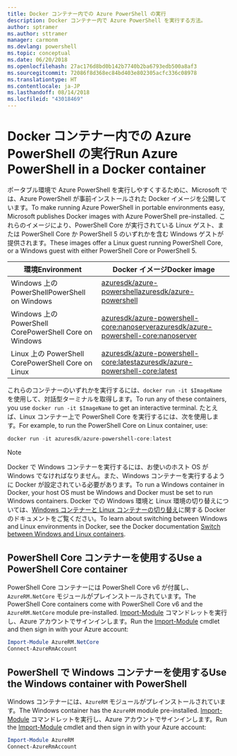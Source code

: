 ```yaml
---
title: Docker コンテナー内での Azure PowerShell の実行
description: Docker コンテナー内で Azure PowerShell を実行する方法。
author: sptramer
ms.author: sttramer
manager: carmonm
ms.devlang: powershell
ms.topic: conceptual
ms.date: 06/20/2018
ms.openlocfilehash: 27ac176d8bd0b142b7740b2ba6793edb500a8af3
ms.sourcegitcommit: 72086f8d368ec84bd403e802305acfc336c08978
ms.translationtype: HT
ms.contentlocale: ja-JP
ms.lasthandoff: 08/14/2018
ms.locfileid: "43018469"
---
```

# <a name="run-azure-powershell-in-a-docker-container"></a><span data-ttu-id="402dc-103">Docker コンテナー内での Azure PowerShell の実行</span><span class="sxs-lookup"><span data-stu-id="402dc-103">Run Azure PowerShell in a Docker container</span></span>

<span data-ttu-id="402dc-104">ポータブル環境で Azure PowerShell を実行しやすくするために、Microsoft では、Azure PowerShell が事前インストールされた Docker イメージを公開しています。</span><span class="sxs-lookup"><span data-stu-id="402dc-104">To make running Azure PowerShell in portable environments easy, Microsoft publishes Docker images with Azure PowerShell pre-installed.</span></span> <span data-ttu-id="402dc-105">これらのイメージにより、PowerShell Core が実行されている Linux ゲスト、または PowerShell Core か PowerShell 5 のいずれかを含む Windows ゲストが提供されます。</span><span class="sxs-lookup"><span data-stu-id="402dc-105">These images offer a Linux guest running PowerShell Core, or a Windows guest with either PowerShell Core or PowerShell 5.</span></span>

| <span data-ttu-id="402dc-106">環境</span><span class="sxs-lookup"><span data-stu-id="402dc-106">Environment</span></span> | <span data-ttu-id="402dc-107">Docker イメージ</span><span class="sxs-lookup"><span data-stu-id="402dc-107">Docker image</span></span> |
|-------------|--------------|
| <span data-ttu-id="402dc-108">Windows 上の PowerShell</span><span class="sxs-lookup"><span data-stu-id="402dc-108">PowerShell on Windows</span></span> | [<span data-ttu-id="402dc-109">azuresdk/azure-powershell</span><span class="sxs-lookup"><span data-stu-id="402dc-109">azuresdk/azure-powershell</span></span>](https://hub.docker.com/r/azuresdk/azure-powershell/) |
| <span data-ttu-id="402dc-110">Windows 上の PowerShell Core</span><span class="sxs-lookup"><span data-stu-id="402dc-110">PowerShell Core on Windows</span></span> | [<span data-ttu-id="402dc-111">azuresdk/azure-powershell-core:nanoserver</span><span class="sxs-lookup"><span data-stu-id="402dc-111">azuresdk/azure-powershell-core:nanoserver</span></span>](https://hub.docker.com/r/azuresdk/azure-powershell-core/) |
| <span data-ttu-id="402dc-112">Linux 上の PowerShell Core</span><span class="sxs-lookup"><span data-stu-id="402dc-112">PowerShell Core on Linux</span></span> | [<span data-ttu-id="402dc-113">azuresdk/azure-powershell-core:latest</span><span class="sxs-lookup"><span data-stu-id="402dc-113">azuresdk/azure-powershell-core:latest</span></span>](https://hub.docker.com/r/azuresdk/azure-powershell-core/) |

<span data-ttu-id="402dc-114">これらのコンテナーのいずれかを実行するには、`docker run -it $ImageName` を使用して、対話型ターミナルを取得します。</span><span class="sxs-lookup"><span data-stu-id="402dc-114">To run any of these containers, you use `docker run -it $ImageName` to get an interactive terminal.</span></span> <span data-ttu-id="402dc-115">たとえば、Linux コンテナー上で PowerShell Core を実行するには、次を使用します。</span><span class="sxs-lookup"><span data-stu-id="402dc-115">For example, to run the PowerShell Core on Linux container, use:</span></span>

```powershell
docker run -it azuresdk/azure-powershell-core:latest
```

> [!NOTE]
> <span data-ttu-id="402dc-116">Docker で Windows コンテナーを実行するには、お使いのホスト OS が Windows でなければなりません。また、Windows コンテナーを実行するように Docker が設定されている必要があります。</span><span class="sxs-lookup"><span data-stu-id="402dc-116">To run a Windows container in Docker, your host OS must be Windows and Docker must be set to run Windows containers.</span></span> <span data-ttu-id="402dc-117">Docker での Windows 環境と Linux 環境の切り替えについては、[Windows コンテナーと Linux コンテナーの切り替え](https://docs.docker.com/docker-for-windows/#switch-between-windows-and-linux-containers)に関する Docker のドキュメントをご覧ください。</span><span class="sxs-lookup"><span data-stu-id="402dc-117">To learn about switching between Windows and Linux environments in Docker, see the Docker documentation [Switch between Windows and Linux containers](https://docs.docker.com/docker-for-windows/#switch-between-windows-and-linux-containers).</span></span>

## <a name="use-a-powershell-core-container"></a><span data-ttu-id="402dc-118">PowerShell Core コンテナーを使用する</span><span class="sxs-lookup"><span data-stu-id="402dc-118">Use a PowerShell Core container</span></span>

<span data-ttu-id="402dc-119">PowerShell Core コンテナーには PowerShell Core v6 が付属し、`AzureRM.NetCore` モジュールがプレインストールされています。</span><span class="sxs-lookup"><span data-stu-id="402dc-119">The PowerShell Core containers come with PowerShell Core v6 and the `AzureRM.NetCore` module pre-installed.</span></span> <span data-ttu-id="402dc-120">[Import-Module](/powershell/module/microsoft.powershell.core/import-module) コマンドレットを実行し、Azure アカウントでサインインします。</span><span class="sxs-lookup"><span data-stu-id="402dc-120">Run the [Import-Module](/powershell/module/microsoft.powershell.core/import-module) cmdlet and then sign in with your Azure account:</span></span>

```powershell
Import-Module AzureRM.NetCore
Connect-AzureRmAccount
```

## <a name="use-the-windows-container-with-powershell"></a><span data-ttu-id="402dc-121">PowerShell で Windows コンテナーを使用する</span><span class="sxs-lookup"><span data-stu-id="402dc-121">Use the Windows container with PowerShell</span></span>

<span data-ttu-id="402dc-122">Windows コンテナーには、`AzureRM` モジュールがプレインストールされています。</span><span class="sxs-lookup"><span data-stu-id="402dc-122">The Windows container has the `AzureRM` module pre-installed.</span></span> <span data-ttu-id="402dc-123">[Import-Module](/powershell/module/microsoft.powershell.core/import-module) コマンドレットを実行し、Azure アカウントでサインインします。</span><span class="sxs-lookup"><span data-stu-id="402dc-123">Run the [Import-Module](/powershell/module/microsoft.powershell.core/import-module) cmdlet and then sign in with your Azure account:</span></span>

```powershell
Import-Module AzureRM
Connect-AzureRmAccount
```
